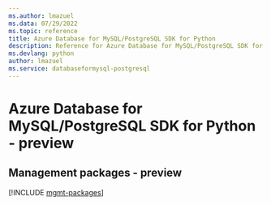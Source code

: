 ```yaml
---
ms.author: lmazuel
ms.data: 07/29/2022
ms.topic: reference
title: Azure Database for MySQL/PostgreSQL SDK for Python
description: Reference for Azure Database for MySQL/PostgreSQL SDK for Python
ms.devlang: python
author: lmazuel
ms.service: databaseformysql-postgresql
---
```

# Azure Database for MySQL/PostgreSQL SDK for Python - preview

## Management packages - preview
[!INCLUDE [mgmt-packages](database-for-mysql-postgresql-mgmt-index.md)]